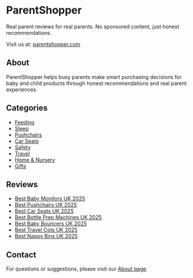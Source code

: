 # ParentShopper

Real parent reviews for real parents. No sponsored content, just honest recommendations.

Visit us at: [parentshopper.com](https://parentshopper.com)

## About

ParentShopper helps busy parents make smart purchasing decisions for baby and child products through honest recommendations and real parent experiences.

## Categories

- [Feeding](https://parentshopper.com/categories/feeding.html)
- [Sleep](https://parentshopper.com/categories/sleep.html) 
- [Pushchairs](https://parentshopper.com/categories/pushchairs.html)
- [Car Seats](https://parentshopper.com/categories/car-seats.html)
- [Safety](https://parentshopper.com/categories/safety.html)
- [Travel](https://parentshopper.com/categories/travel.html)
- [Home & Nursery](https://parentshopper.com/categories/home-nursery.html)
- [Gifts](https://parentshopper.com/categories/gifts.html)

## Reviews

- [Best Baby Monitors UK 2025](https://parentshopper.com/reviews/best-baby-monitor-uk-2025.html)
- [Best Pushchairs UK 2025](https://parentshopper.com/reviews/best-pushchairs-uk-2025.html)
- [Best Car Seats UK 2025](https://parentshopper.com/reviews/best-car-seats-uk-2025.html)
- [Best Bottle Prep Machines UK 2025](https://parentshopper.com/reviews/best-bottle-prep-machines-uk-2025.html)
- [Best Baby Bouncers UK 2025](https://parentshopper.com/reviews/best-baby-bouncers-uk-2025.html)
- [Best Travel Cots UK 2025](https://parentshopper.com/reviews/best-travel-cots-uk-2025.html)
- [Best Nappy Bins UK 2025](https://parentshopper.com/reviews/best-nappy-bins-uk-2025.html)

## Contact

For questions or suggestions, please visit our [About page](https://parentshopper.com/about.html).